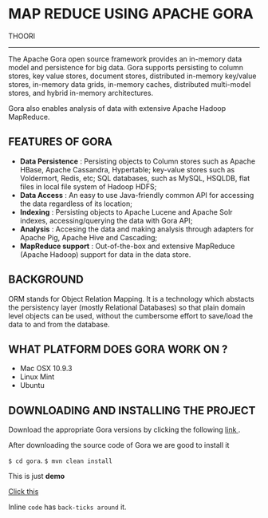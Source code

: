# MAP REDUCE USING APACHE GORA

THOORI
***

The Apache Gora open source framework provides an in-memory data model and persistence for big data. Gora supports persisting to column stores, key value stores, document stores, distributed in-memory key/value stores, in-memory data grids, in-memory caches, distributed multi-model stores, and hybrid in-memory architectures.

Gora also enables analysis of data with extensive Apache Hadoop MapReduce.

## FEATURES OF GORA

* **Data Persistence** : Persisting objects to Column stores such as Apache HBase, Apache Cassandra, Hypertable; key-value stores such as Voldermort, Redis, etc; SQL databases, such as MySQL, HSQLDB, flat files in local file system of Hadoop HDFS;
* **Data Access** : An easy to use Java-friendly common API for accessing the data regardless of its location;
* **Indexing** : Persisting objects to Apache Lucene and Apache Solr indexes, accessing/querying the data with Gora API;
* **Analysis** : Accesing the data and making analysis through adapters for Apache Pig, Apache Hive and Cascading;
* **MapReduce support** : Out-of-the-box and extensive MapReduce (Apache Hadoop) support for data in the data store.

## BACKGROUND

ORM stands for Object Relation Mapping. It is a technology which abstacts the persistency layer (mostly Relational Databases) so that plain domain level objects can be used, without the cumbersome effort to save/load the data to and from the database.

## WHAT PLATFORM DOES GORA WORK ON ?

* Mac OSX 10.9.3
* Linux Mint
* Ubuntu

## DOWNLOADING AND INSTALLING THE PROJECT

Download the appropriate Gora versions by clicking the following [link ](https://gora.apache.org/downloads.html).

After downloading the source code of Gora we are good to install it

`$ cd gora`.
`$ mvn clean install`



This is just **demo** 

[Click this ](https://www.google.com)

Inline `code` has `back-ticks around` it.



